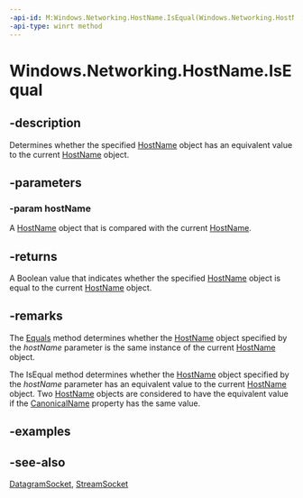 ```yaml
---
-api-id: M:Windows.Networking.HostName.IsEqual(Windows.Networking.HostName)
-api-type: winrt method
---
```


<!-- Method syntax
public bool IsEqual(Windows.Networking.HostName hostName)
-->

# Windows.Networking.HostName.IsEqual

## -description
Determines whether the specified [HostName](hostname.md) object has an equivalent value to the current [HostName](hostname.md) object.

## -parameters
### -param hostName
A [HostName](hostname.md) object that is compared with the current [HostName](hostname.md).

## -returns
A Boolean value that indicates whether the specified [HostName](hostname.md) object is equal to the current [HostName](hostname.md) object.

## -remarks
The [Equals](https://msdn.microsoft.com/library/bsc2ak47.aspx) method determines whether the [HostName](hostname.md) object specified by the *hostName* parameter is the same instance of the current [HostName](hostname.md) object.

The IsEqual method determines whether the [HostName](hostname.md) object specified by the *hostName* parameter has an equivalent value to the current [HostName](hostname.md) object. Two [HostName](hostname.md) objects are considered to have the equivalent value if the [CanonicalName](hostname_canonicalname.md) property has the same value.

## -examples

## -see-also
[DatagramSocket](../windows.networking.sockets/datagramsocket.md), [StreamSocket](../windows.networking.sockets/streamsocket.md)
